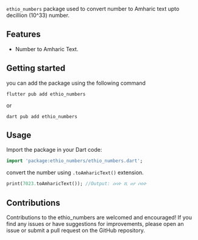 `ethio_numbers` package used to convert number to Amharic text upto decillion (10^33) number.

## Features

* Number to Amharic Text.

## Getting started
you can add the package using the following command

```
flutter pub add ethio_numbers
```
or

```
dart pub add ethio_numbers
```


## Usage
Import the package in your Dart code:
```dart
import 'package:ethio_numbers/ethio_numbers.dart';
```
convert the number using `.toAmharicText()` extension.


```dart
print(7023.toAmharicText()); //Output: ሰባት ሺ ሀያ ሶስት
```

## Contributions

Contributions to the ethio_numbers are welcomed and encouraged! If you find any issues or have suggestions for improvements, please open an issue or submit a pull request on the GitHub repository.

